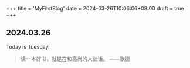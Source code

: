 +++
title = 'MyFitstBlog'
date = 2024-03-26T10:06:06+08:00
draft = true
+++

## 2024.03.26
Today is Tuesday. 
> 读一本好书，就是在和高尚的人谈话。 ——歌德